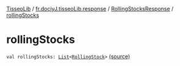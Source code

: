 [TisseoLib](../../index.md) / [fr.docjyJ.tisseoLib.response](../index.md) / [RollingStocksResponse](index.md) / [rollingStocks](./rolling-stocks.md)

# rollingStocks

`val rollingStocks: `[`List`](https://kotlinlang.org/api/latest/jvm/stdlib/kotlin.collections/-list/index.html)`<`[`RollingStock`](../../fr.docjy-j.tisseo-lib.model.rolling-stock/-rolling-stock/index.md)`>` [(source)](https://github.com/docjyJ/TisseoLib/tree/master/src/main/kotlin/fr/docjyJ/tisseoLib/response/RollingStocksResponse.kt#L18)